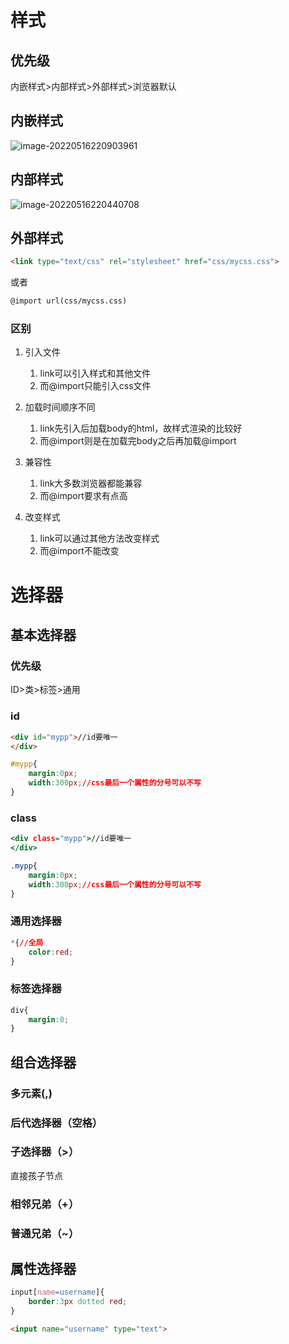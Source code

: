# 样式

## 优先级

内嵌样式>内部样式>外部样式>浏览器默认

## 内嵌样式

![image-20220516220903961](C:\Users\86132\AppData\Roaming\Typora\typora-user-images\image-20220516220903961.png)

## 内部样式

![image-20220516220440708](C:\Users\86132\AppData\Roaming\Typora\typora-user-images\image-20220516220440708.png)

## 外部样式

```html
<link type="text/css" rel="stylesheet" href="css/mycss.css">
```

或者

```html
@import url(css/mycss.css)
```

### 区别

1. 引入文件

   1. link可以引入样式和其他文件
   2. 而@import只能引入css文件

2. 加载时间顺序不同

   1. link先引入后加载body的html，故样式渲染的比较好
   2. 而@import则是在加载完body之后再加载@import

3. 兼容性

   1. link大多数浏览器都能兼容
   2. 而@import要求有点高

4. 改变样式

   1. link可以通过其他方法改变样式
   2. 而@import不能改变

   



# 选择器

## 基本选择器

### 优先级

ID>类>标签>通用

### id

```html
<div id="mypp">//id要唯一
</div>
```

```css
#mypp{
    margin:0px;
    width:300px;//css最后一个属性的分号可以不写
}
```

### class

```htm
<div class="mypp">//id要唯一
</div>
```

```css
.mypp{
    margin:0px;
    width:300px;//css最后一个属性的分号可以不写
}
```

### 通用选择器

```css
*{//全局
	color:red;
}
```

### 标签选择器

```css
div{
    margin:0;
}
```

## 组合选择器

### 多元素(,)

### 后代选择器（空格）

### 子选择器（>）

直接孩子节点

###  相邻兄弟（+）

### 普通兄弟（~）

## 属性选择器

```css
input[name=username]{
    border:3px dotted red;
}
```

```html
<input name="username" type="text">
```

